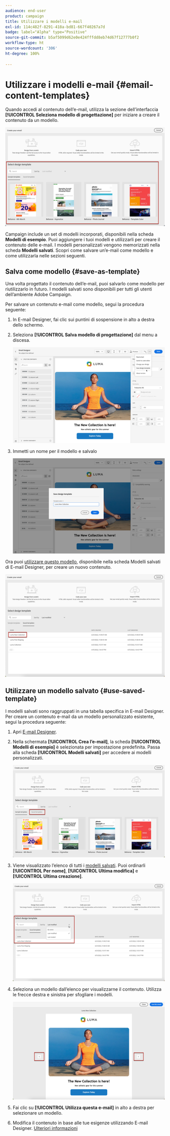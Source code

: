 ```yaml
---
audience: end-user
product: campaign
title: Utilizzare i modelli e-mail
exl-id: 114c482f-8291-418a-bd81-667f40267a7d
badge: label="Alpha" type="Positive"
source-git-commit: b5af5099d62e0e424fffdd8eb74d67f12777b0f2
workflow-type: ht
source-wordcount: '306'
ht-degree: 100%

---
```


# Utilizzare i modelli e-mail {#email-content-templates}

Quando accedi al contenuto dell’e-mail, utilizza la sezione dell’interfaccia **[!UICONTROL Seleziona modello di progettazione]** per iniziare a creare il contenuto da un modello.

![](assets/email_designer-templates.png)

Campaign include un set di modelli incorporati, disponibili nella scheda **Modelli di esempio**. Puoi aggiungere i tuoi modelli e utilizzarli per creare il contenuto delle e-mail. I modelli personalizzati vengono memorizzati nella scheda **Modelli salvati**. Scopri come salvare un’e-mail come modello e come utilizzarla nelle sezioni seguenti.

## Salva come modello {#save-as-template}

Una volta progettato il contenuto dell’e-mail, puoi salvarlo come modello per riutilizzarlo in futuro. I modelli salvati sono disponibili per tutti gli utenti dell’ambiente Adobe Campaign.

Per salvare un contenuto e-mail come modello, segui la procedura seguente:

1. In E-mail Designer, fai clic sui puntini di sospensione in alto a destra dello schermo.

1. Seleziona **[!UICONTROL Salva modello di progettazione]** dal menu a discesa.

   ![](assets/email_designer-save-template.png)

1. Immetti un nome per il modello e salvalo

   ![](assets/email_designer-template-name.png)

Ora puoi [utilizzare questo modello](#use-saved-template), disponibile nella scheda Modelli salvati di E-mail Designer, per creare un nuovo contenuto.

![](assets/email_designer-saved-template.png)

## Utilizzare un modello salvato {#use-saved-template}

I modelli salvati sono raggruppati in una tabella specifica in E-mail Designer. Per creare un contenuto e-mail da un modello personalizzato esistente, segui la procedura seguente:

1. Apri [E-mail Designer](create-email-content.md).

1. Nella schermata **[!UICONTROL Crea l’e-mail]**, la scheda **[!UICONTROL Modelli di esempio]** è selezionata per impostazione predefinita. Passa alla scheda **[!UICONTROL Modelli salvati]** per accedere ai modelli personalizzati.

   ![](assets/email_designer-saved-templates-tab.png)

1. Viene visualizzato l’elenco di tutti i [modelli salvati](#save-as-template). Puoi ordinarli **[!UICONTROL Per nome]**, **[!UICONTROL Ultima modifica]** e **[!UICONTROL Ultima creazione]**.

   ![](assets/email_designer-saved-templates.png)

1. Seleziona un modello dall’elenco per visualizzarne il contenuto. Utilizza le frecce destra e sinistra per sfogliare i modelli.

   ![](assets/email_designer-saved-templates-navigate.png)

1. Fai clic su **[!UICONTROL Utilizza questa e-mail]** in alto a destra per selezionare un modello.

1. Modifica il contenuto in base alle tue esigenze utilizzando E-mail Designer. [Ulteriori informazioni](create-email-content.md)
